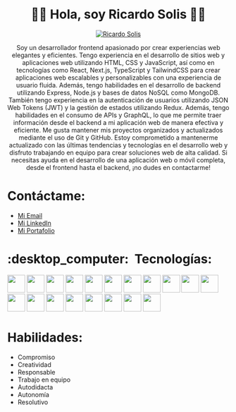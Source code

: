 <h1 align="center">👨‍💻 Hola, soy Ricardo Solis 👨‍💻</h1>

<p align="center">
    <a href="https://github.com/ricardosv46">
        <img src="https://readme-typing-svg.demolab.com?font=Fira+Code&pause=500&color=90EE90&center=true&width=600&lines=Desarrollador+Full Stack" alt="Ricardo Solis" />
    </a>
</p>

<p align="center">
Soy un desarrollador frontend apasionado por crear experiencias web elegantes y eficientes. Tengo experiencia en el desarrollo de sitios web y aplicaciones web utilizando HTML, CSS y JavaScript, así como en tecnologías como React, Next.js, TypeScript y TailwindCSS para crear aplicaciones web escalables y personalizables con una experiencia de usuario fluida. Además, tengo habilidades en el desarrollo de backend utilizando Express, Node.js y bases de datos NoSQL como MongoDB. También tengo experiencia en la autenticación de usuarios utilizando JSON Web Tokens (JWT) y la gestión de estados utilizando Redux. Además, tengo habilidades en el consumo de APIs y GraphQL, lo que me permite traer información desde el backend a mi aplicación web de manera efectiva y eficiente. Me gusta mantener mis proyectos organizados y actualizados mediante el uso de Git y GitHub. Estoy comprometido a mantenerme actualizado con las últimas tendencias y tecnologías en el desarrollo web y disfruto trabajando en equipo para crear soluciones web de alta calidad. Si necesitas ayuda en el desarrollo de una aplicación web o móvil completa, desde el frontend hasta el backend, ¡no dudes en contactarme!
</p>

<h1 align="left">Contáctame:</h1>

-   [Mi Email](mailto:ricardosv46@gmail.com)
-   [Mi LinkedIn](https://www.linkedin.com/in/ricardosv46/)
-   [Mi Portafolio](https://ricardosv.netlify.app/)

<h1 align="left">:desktop_computer:&nbsp;&nbsp;Tecnologías:</h1>
<p align="left">
        <img src="https://cdn.jsdelivr.net/gh/devicons/devicon/icons/html5/html5-original.svg"  width="40" height="40"  />
        <img src="https://cdn.jsdelivr.net/gh/devicons/devicon/icons/css3/css3-original.svg" width="40" height="40"/>
        <img src="https://cdn.jsdelivr.net/gh/devicons/devicon/icons/sass/sass-original.svg" width="40" height="40"/>
        <img src="https://cdn.jsdelivr.net/gh/devicons/devicon/icons/tailwindcss/tailwindcss-plain.svg" width="40" height="40" />
        <img src="https://cdn.jsdelivr.net/gh/devicons/devicon/icons/javascript/javascript-original.svg" width="40" height="40" />
        <img src="https://cdn.jsdelivr.net/gh/devicons/devicon/icons/typescript/typescript-original.svg" width="40" height="40"/>
        <img src="https://cdn.jsdelivr.net/gh/devicons/devicon/icons/react/react-original.svg" width="40" height="40" />
        <img src="https://cdn.jsdelivr.net/gh/devicons/devicon/icons/nextjs/nextjs-original.svg" width="40" height="40" />
        <img src="https://cdn.jsdelivr.net/gh/devicons/devicon/icons/redux/redux-original.svg" width="40" height="40"/>
        <img src="https://cdn.jsdelivr.net/gh/devicons/devicon/icons/materialui/materialui-original.svg" width="40" height="40" />
        <img src="https://cdn.jsdelivr.net/gh/devicons/devicon/icons/github/github-original.svg" width="40" height="40"/>
        <img src="https://cdn.jsdelivr.net/gh/devicons/devicon/icons/gitlab/gitlab-original.svg" width="40" height="40"/>
        <img src="https://cdn.jsdelivr.net/gh/devicons/devicon/icons/graphql/graphql-plain.svg" width="40" height="40" />
        <img src="https://cdn.jsdelivr.net/gh/devicons/devicon/icons/nodejs/nodejs-original.svg" width="40" height="40" />
        <img src="https://cdn.jsdelivr.net/gh/devicons/devicon/icons/express/express-original.svg" width="40" height="40"/>
        <img src="https://cdn.jsdelivr.net/gh/devicons/devicon/icons/mongodb/mongodb-original.svg" width="40" height="40" />
        <img src="https://cdn.jsdelivr.net/gh/devicons/devicon/icons/mysql/mysql-original.svg" width="40" height="40" />
        <img src="https://cdn.jsdelivr.net/gh/devicons/devicon/icons/linux/linux-original.svg" width="40" height="40" />
        <img src="https://cdn.jsdelivr.net/gh/devicons/devicon/icons/npm/npm-original-wordmark.svg" width="40" height="40" />


</p>

<h1 align="left">Habilidades:</h1>

-   Compromiso
-   Creatividad
-   Responsable 
-   Trabajo en equipo 
-   Autodidacta 
-   Autonomía  
-   Resolutivo

